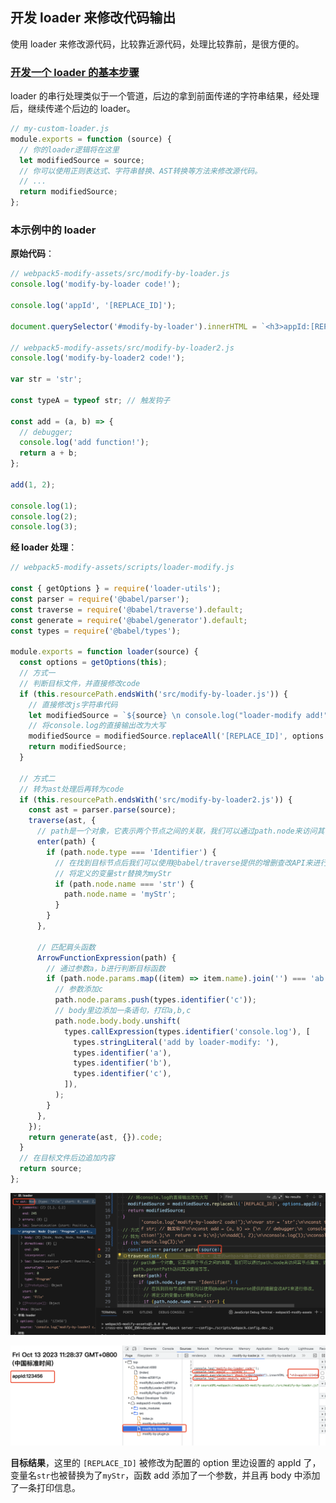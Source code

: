 ## 开发 loader 来修改代码输出

使用 loader 来修改源代码，比较靠近源代码，处理比较靠前，是很方便的。

### [开发一个 loader 的基本步骤](https://webpack.docschina.org/contribute/writing-a-loader/)

loader 的串行处理类似于一个管道，后边的拿到前面传递的字符串结果，经处理后，继续传递个后边的 loader。

```js
// my-custom-loader.js
module.exports = function (source) {
  // 你的loader逻辑将在这里
  let modifiedSource = source;
  // 你可以使用正则表达式、字符串替换、AST转换等方法来修改源代码。
  // ...
  return modifiedSource;
};
```

### 本示例中的 loader

**原始代码**：

```js
// webpack5-modify-assets/src/modify-by-loader.js
console.log('modify-by-loader code!');

console.log('appId', '[REPLACE_ID]');

document.querySelector('#modify-by-loader').innerHTML = `<h3>appId:[REPLACE_ID]</h3>`;

// webpack5-modify-assets/src/modify-by-loader2.js
console.log('modify-by-loader2 code!');

var str = 'str';

const typeA = typeof str; // 触发钩子

const add = (a, b) => {
  // debugger;
  console.log('add function!');
  return a + b;
};

add(1, 2);

console.log(1);
console.log(2);
console.log(3);
```

**经 loader 处理**：

```js
// webpack5-modify-assets/scripts/loader-modify.js

const { getOptions } = require('loader-utils');
const parser = require('@babel/parser');
const traverse = require('@babel/traverse').default;
const generate = require('@babel/generator').default;
const types = require('@babel/types');

module.exports = function loader(source) {
  const options = getOptions(this);
  // 方式一
  // 判断目标文件，并直接修改code
  if (this.resourcePath.endsWith('src/modify-by-loader.js')) {
    // 直接修改js字符串代码
    let modifiedSource = `${source} \n console.log("loader-modify add!");`;
    // 将console.log的直接输出改为大写
    modifiedSource = modifiedSource.replaceAll('[REPLACE_ID]', options.appId);
    return modifiedSource;
  }

  // 方式二
  // 转为ast处理后再转为code
  if (this.resourcePath.endsWith('src/modify-by-loader2.js')) {
    const ast = parser.parse(source);
    traverse(ast, {
      // path是一个对象，它表示两个节点之间的关联，我们可以通过path.node来访问其节点属性、通过path.parentPath访问其父路径等等。
      enter(path) {
        if (path.node.type === 'Identifier') {
          // 在找到目标节点后我们可以使用@babel/traverse提供的增删查改API来进行修改。
          // 将定义的变量str替换为myStr
          if (path.node.name === 'str') {
            path.node.name = 'myStr';
          }
        }
      },

      // 匹配肩头函数
      ArrowFunctionExpression(path) {
        // 通过参数a，b进行判断目标函数
        if (path.node.params.map((item) => item.name).join('') === 'ab') {
          // 参数添加c
          path.node.params.push(types.identifier('c'));
          // body里边添加一条语句，打印a,b,c
          path.node.body.body.unshift(
            types.callExpression(types.identifier('console.log'), [
              types.stringLiteral('add by loader-modify: '),
              types.identifier('a'),
              types.identifier('b'),
              types.identifier('c'),
            ]),
          );
        }
      },
    });
    return generate(ast, {}).code;
  }
  // 在目标文件后边追加内容
  return source;
};
```

![babel-ast](./imgs/babel-ast.png)

![loader-modify-result](./imgs/loader-modify-result.png)

**目标结果**，这里的 `[REPLACE_ID]` 被修改为配置的 option 里边设置的 appId 了，变量名`str`也被替换为了`myStr`，函数 add 添加了一个参数，并且再 body 中添加了一条打印信息。
